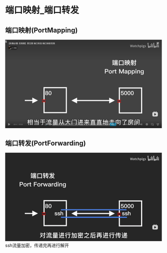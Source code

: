 # 端口映射_端口转发

## 端口映射(PortMapping)
![](2022-12-11-23-22-36.png)


## 端口转发(PortForwarding)
![](2022-12-11-23-22-55.png)
ssh流量加密，传递完再进行解开